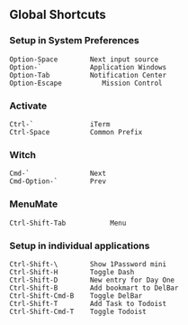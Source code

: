 ## Global Shortcuts ##

### Setup in System Preferences ###
```
Option-Space        Next input source
Option-`            Application Windows
Option-Tab          Notification Center
Option-Escape          Mission Control
```

### Activate ###
```
Ctrl-`              iTerm
Ctrl-Space          Common Prefix
```

### Witch ###
```
Cmd-`               Next
Cmd-Option-`        Prev
```

### MenuMate ###
```
Ctrl-Shift-Tab           Menu
```

### Setup in individual applications ###
```
Ctrl-Shift-\        Show 1Password mini
Ctrl-Shift-H        Toggle Dash
Ctrl-Shift-D        New entry for Day One
Ctrl-Shift-B        Add bookmart to DelBar
Ctrl-Shift-Cmd-B    Toggle DelBar
Ctrl-Shift-T        Add Task to Todoist
Ctrl-Shift-Cmd-T    Toggle Todoist
```


